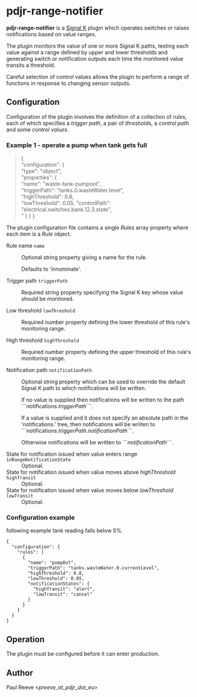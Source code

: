 # pdjr-range-notifier

**pdjr-range-notifier** is a
[Signal K](https://www.signalk.org/)
plugin which operates switches or raises notifications based on value
ranges.

The plugin monitors the value of one or more Signal K paths, testing
each value against a range defined by upper and lower thresholds and
generating switch or notification outputs each time the monitored value
transits a threshold.

Careful selection of control values allows the plugin to perform a
range of functions in response to changing sensor outputs.

## Configuration

Configuration of the plugin involves the definition of a collection
of *rule*s, each of which specifies a *trigger path*, a pair of
*threshold*s, a *control path* and some *control values*.

### Example 1 - operate a pump when tank gets full
>{  
>  "configuration": {  
>    "type": "object",  
>    "properties": {  
>      "name": "waste-tank-pumpout",  
>      "triggerPath": "tanks.0.wasteWater.level",  
>      "highThreshold": 0.8,  
>      "lowThreshold": 0.05,
>      "controlPath": "electrical.switches.bank.12.3.state",  
>      "
}
}
}


The plugin configuration file contains a single *Rules* array property
where each item is a *Rule* object.

<dl>
  <dt>Rule name <code>name</code></dt>
  <dd>
    <p>
    Optional string property giving a name for the rule.
    </p><p>
    Defaults to 'innominate'.
    </p>
  </dd>
  <dt>Trigger path <code>triggerPath</code></dt>
  <dd>
    <p>
    Required string property specifying the Signal K key whose value
    should be monitored.
    </p>
  </dd>
  <dt>Low threshold <code>lowThreshold</code></dt>
  <dd>
    <p>
    Required number property defining the lower threshold of this
    rule's monitoring range.
    </p>
  </dd>
  <dt>High threshold <code>highThreshold</code></dt>
  <dd>
    <p>
    Required number property defining the upper threshold of this
    rule's monitoring range.
  </dd>
  <dt>Notification path <code>notificationPath</code></dt>
  <dd>
    <p>
    Optional string property which can be used to override the
    default Signal K path to which notifications will be written.
    </p><p>
    If no value is supplied then notifications will be written to
    the path ```notifications.<em>triggerPath</em>```.</p>
    </p><p>
    If a value is supplied and it does not specify an absolute path
    in the 'notifications.' tree, then notifications will be wriiten
    to ```notifications.<em>triggerPath</em>.<em>notificationPath</em>```.
    </p><p>
    Otherwise notifications will be written to ```<em>notificationPath</em>```.
    </p>
  <dd>
  <dt>State for notification issued when value enters range <code>inRangeNotificationState</code></dt>
  <dd>
    Optional.
  </dd>
  <dt>State for notification issued when value moves above <em>highThreshold</em> <code>highTransit</code></dt>
  <dd>
    Optional.
  </dd>
  <dt>State for notification issued when value moves below <em>lowThreshold</em> <code>lowTransit</code></dt>
  <dd>
    Optional.
  </dd>
</dl>

### Configuration example

following example 
tank reading falls below 5%.
```
{
  "configuration": {
    "rules": [
      {
        "name": "pumpOut",
        "triggerPath": "tanks.wasteWater.0.currentLevel",
        "highThreshold": 0.8,
        "lowThreshold": 0.05,
        "notificationStates": {
          "highTransit": "alert",
          "lowTransit": "cancel"
        }
      }
    ]
  }
}
``` 
## Operation

The plugin must be configured before it can enter production.

## Author

Paul Reeve <*preeve_at_pdjr_dot_eu*>
